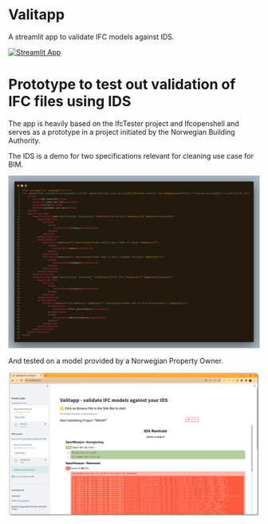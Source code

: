 # Valitapp
A streamlit app to validate IFC models against IDS. 

[![Streamlit App](https://static.streamlit.io/badges/streamlit_badge_black_white.svg)](https://validate-ifc.streamlit.app/)

# Prototype to test out validation of IFC files using IDS

The app is heavily based on the IfcTester project and Ifcopenshell and serves as a prototype in a project initiated by the Norwegian Building Authority. 

The IDS is a demo for two specifications relevant for cleaning use case for BIM. 

![](renholdsids.png)

And tested on a model provided by a Norwegian Property Owner. 

![](valitapp.png)


